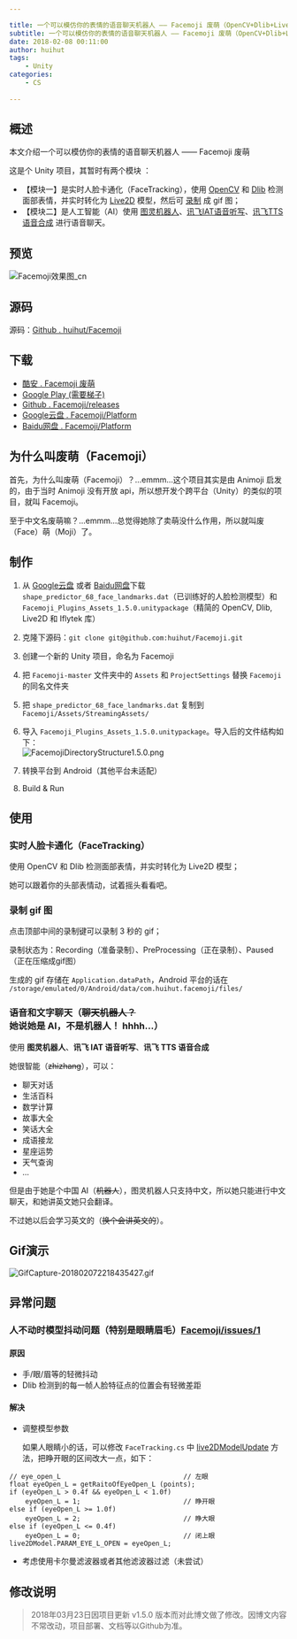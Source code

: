 ```yaml
---

title: 一个可以模仿你的表情的语音聊天机器人 —— Facemoji 废萌（OpenCV+Dlib+Live2D+图灵机器人+讯飞IAT语音听写+讯飞TTS语音合成）
subtitle: 一个可以模仿你的表情的语音聊天机器人 —— Facemoji 废萌（OpenCV+Dlib+Live2D+图灵机器人+讯飞IAT语音听写+讯飞TTS语音合成）
date: 2018-02-08 00:11:00
author: huihut
tags:
	- Unity
categories: 
	- CS
	
---
```


## 概述

本文介绍一个可以模仿你的表情的语音聊天机器人 —— Facemoji 废萌

这是个 Unity 项目，其暂时有两个模块 ：

* 【模块一】是实时人脸卡通化（FaceTracking），使用 [OpenCV](https://enoxsoftware.com/opencvforunity/) 和 [Dlib](https://enoxsoftware.com/dlibfacelandmarkdetector/) 检测面部表情，并实时转化为 [Live2D](http://sites.cybernoids.jp/cubism-sdk2_e/unity_2-1) 模型，然后可 [录制](https://github.com/Chman/Moments) 成 gif 图；
* 【模块二】是人工智能（AI）使用 [图灵机器人](http://www.tuling123.com/)、[讯飞IAT语音听写](http://www.xfyun.cn/services/voicedictation)、[讯飞TTS语音合成](http://www.xfyun.cn/services/online_tts) 进行语音聊天。

<!-- more -->

## 预览

![Facemoji效果图_cn](http://huihut-img.oss-cn-shenzhen.aliyuncs.com/Facemoji%E6%95%88%E6%9E%9C%E5%9B%BE_cn.png)

## 源码

源码：[Github . huihut/Facemoji](https://github.com/huihut/Facemoji)

## 下载

* [酷安 . Facemoji 废萌](https://www.coolapk.com/apk/192260)
* [Google Play (需要梯子)](https://play.google.com/store/apps/details?id=com.huihut.facemoji)
* [Github . Facemoji/releases](https://github.com/huihut/Facemoji/releases)
* [Google云盘 . Facemoji/Platform](https://drive.google.com/open?id=1ofJMFIdzXCdYYO3qO5hvrTQPJUumgSY-)
* [Baidu网盘 . Facemoji/Platform](https://pan.baidu.com/s/1U08B_wPY67Zh1RTwFhrihA)

## 为什么叫废萌（Facemoji）

首先，为什么叫废萌（Facemoji）？...emmm...这个项目其实是由 Animoji 启发的，由于当时 Animoji 没有开放 api，所以想开发个跨平台（Unity）的类似的项目，就叫 Facemoji。

至于中文名废萌嘛？...emmm...总觉得她除了卖萌没什么作用，所以就叫废（Face）萌（Moji）了。

## 制作

1. 从 [Google云盘](https://drive.google.com/open?id=1ofJMFIdzXCdYYO3qO5hvrTQPJUumgSY-) 或者 [Baidu网盘](https://pan.baidu.com/s/1U08B_wPY67Zh1RTwFhrihA)下载`shape_predictor_68_face_landmarks.dat`（已训练好的人脸检测模型）和 `Facemoji_Plugins_Assets_1.5.0.unitypackage`（精简的 OpenCV, Dlib, Live2D 和 Iflytek 库）

2. 克隆下源码：`git clone git@github.com:huihut/Facemoji.git`

3. 创建一个新的 Unity 项目，命名为 Facemoji

4. 把 `Facemoji-master` 文件夹中的 `Assets` 和 `ProjectSettings` 替换 `Facemoji` 的同名文件夹

5. 把 `shape_predictor_68_face_landmarks.dat` 复制到 `Facemoji/Assets/StreamingAssets/`

6. 导入 `Facemoji_Plugins_Assets_1.5.0.unitypackage`。导入后的文件结构如下：  
    ![FacemojiDirectoryStructure1.5.0.png](http://huihut-img.oss-cn-shenzhen.aliyuncs.com/FacemojiDirectoryStructure1.5.0.png)

7. 转换平台到 Android（其他平台未适配）

8. Build & Run

## 使用

### 实时人脸卡通化（FaceTracking）

使用 OpenCV 和 Dlib 检测面部表情，并实时转化为 Live2D 模型；

她可以跟着你的头部表情动，试着摇头看看吧。

### 录制 gif 图

点击顶部中间的录制键可以录制 3 秒的 gif；

录制状态为：Recording（准备录制）、PreProcessing（正在录制）、Paused（正在压缩成gif图）

生成的 gif 存储在 `Application.dataPath`，Android 平台的话在 
`/storage/emulated/0/Android/data/com.huihut.facemoji/files/`

### 语音和文字聊天（~~聊天机器人？~~ 她说她是 AI，不是机器人！ hhhh...）

使用 **图灵机器人**、**讯飞 IAT 语音听写**、**讯飞 TTS 语音合成**

她很智能（~~zhizhang~~），可以：

* 聊天对话
* 生活百科
* 数学计算
* 故事大全
* 笑话大全
* 成语接龙
* 星座运势
* 天气查询
* ...

但是由于她是个中国 AI（~~机器人~~），图灵机器人只支持中文，所以她只能进行中文聊天，和她讲英文她只会翻译。

不过她以后会学习英文的（~~换个会讲英文的~~）。

## Gif演示

![GifCapture-201802072218435427.gif](http://huihut-img.oss-cn-shenzhen.aliyuncs.com/GifCapture-201802072218435427.gif)    

## 异常问题

### 人不动时模型抖动问题（特别是眼睛眉毛）[Facemoji/issues/1](https://github.com/huihut/Facemoji/issues/1)

#### 原因

* 手/眼/眉等的轻微抖动
* Dlib 检测到的每一帧人脸特征点的位置会有轻微差距

#### 解决

* 调整模型参数

    如果人眼睛小的话，可以修改 `FaceTracking.cs` 中 [live2DModelUpdate](https://github.com/huihut/Facemoji/blob/v1.4.1/Assets/Scripts/FaceTracking.cs#L294) 方法，把睁开眼的区间改大一点，如下：

```
// eye_open_L                               // 左眼
float eyeOpen_L = getRaitoOfEyeOpen_L (points);
if (eyeOpen_L > 0.4f && eyeOpen_L < 1.0f)
    eyeOpen_L = 1;                          // 睁开眼
else if (eyeOpen_L >= 1.0f)
    eyeOpen_L = 2;                          // 睁大眼
else if (eyeOpen_L <= 0.4f)
    eyeOpen_L = 0;                          // 闭上眼
live2DModel.PARAM_EYE_L_OPEN = eyeOpen_L;
```

* 考虑使用卡尔曼滤波器或者其他滤波器过滤（未尝试）

## 修改说明

> 2018年03月23日因项目更新 v1.5.0 版本而对此博文做了修改。因博文内容不常改动，项目部署、文档等以Github为准。